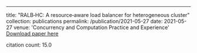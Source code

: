 ---
title: "RALB‐HC: A resource‐aware load balancer for heterogeneous cluster"
collection: publications
permalink: /publication/2021-05-27
date: 2021-05-27
venue: 'Concurrency and Computation Practice and Experience'
[Download paper here](https://scholar.google.com/citations?view_op=view_citation&hl=en&user=CCckbEUAAAAJ&citation_for_view=CCckbEUAAAAJ:D03iK_w7-QYC)

citation count: 15.0